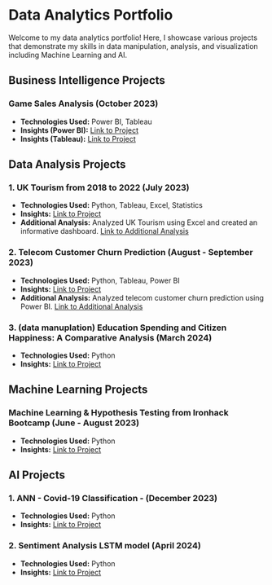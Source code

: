 # Data Analytics Portfolio

Welcome to my data analytics portfolio! Here, I showcase various projects that demonstrate my skills in data manipulation, analysis, and visualization including Machine Learning and AI.

## Business Intelligence Projects

### Game Sales Analysis (October 2023)
- **Technologies Used:** Power BI, Tableau
- **Insights (Power BI):** [Link to Project](https://github.com/soichi-berson/Power_BI_Practice_Game_Sales)
- **Insights (Tableau):** [Link to Project](https://github.com/soichi-berson/Tableau_practice_game_sales)


## Data Analysis Projects

### 1. UK Tourism from 2018 to 2022 (July 2023)
- **Technologies Used:** Python, Tableau, Excel, Statistics
- **Insights:** [Link to Project](https://github.com/soichi-berson/mid-bootcamp-project)
- **Additional Analysis:** Analyzed UK Tourism using Excel and created an informative dashboard. [Link to Additional Analysis](https://github.com/soichi-berson/Excel_UK_Tourism)

### 2. Telecom Customer Churn Prediction (August - September 2023)
- **Technologies Used:** Python, Tableau, Power BI
- **Insights:** [Link to Project](https://github.com/soichi-berson/final_bootcamp_project)
- **Additional Analysis:** Analyzed telecom customer churn prediction using Power BI. [Link to Additional Analysis](https://github.com/soichi-berson/Practicing-Power-BI-Analyzing-Churned-Customers)

### 3. (data manuplation) Education Spending and Citizen Happiness: A Comparative Analysis (March 2024) 
- **Technologies Used:** Python
- **Insights:** [Link to Project](https://github.com/soichi-berson/education-spending_and_happiness_analysis)


## Machine Learning Projects

### Machine Learning & Hypothesis Testing from Ironhack Bootcamp (June - August 2023)
- **Technologies Used:** Python
- **Insights:** [Link to Project](https://github.com/soichi-berson/ML_Hypothesis)


## AI Projects

### 1. ANN - Covid-19 Classification - (December 2023)
- **Technologies Used:** Python
- **Insights:** [Link to Project](https://github.com/soichi-berson/ANN_Covid_19_classification)


### 2. Sentiment Analysis LSTM model (April 2024)
- **Technologies Used:** Python
- **Insights:** [Link to Project](https://github.com/soichi-berson/sentiment_analysis_LSTM)

